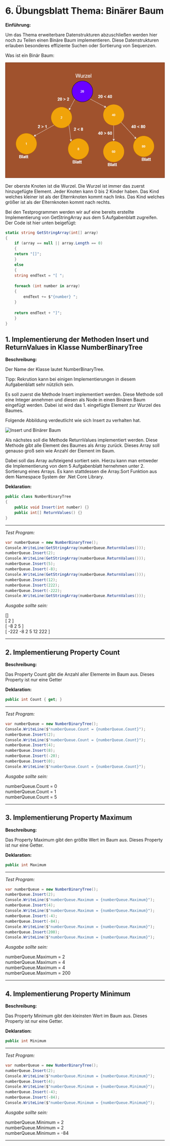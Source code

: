 
# 6. Übungsblatt Thema: Binärer Baum

**Einführung:**

Um das Thema erweiterbare Datenstrukturen abzuschließen werden hier noch zu Teilen einen Binäre Baum implementieren.
Diese Datenstrukturen erlauben besonderes effiziente Suchen oder Sortierung von Sequenzen.

Was ist ein Binär Baum:

![Binär Baum](./png/BinärerBaum.png)

Der oberste Knoten ist die Wurzel. Die Wurzel ist immer das zuerst hinzugefügte Element.
Jeder Knoten kann 0 bis 2 Kinder haben.
Das Kind welches kleiner ist als der Elternknoten kommt nach links.
Das Kind welches größer ist als der Elternknoten kommt nach rechts.

<div class="page-break"></div>

Bei den Testprogrammen werden wir auf eine bereits erstellte Implementierung von GetStringArray aus dem
5\.Aufgabenblatt zugreifen. Der Code ist hier unten beigefügt:

```C#
static string GetStringArray(int[] array)
{
    if (array == null || array.Length == 0)
    {
    return "[]";
    }
    else
    {
    string endText = "[ ";

    foreach (int number in array)
    {
        endText += $"{number} ";
    }

    return endText + "]";
    }
}
```

<div class="page-break"></div>

## 1. Implementierung der Methoden  Insert und ReturnValues in Klasse NumberBinaryTree

**Beschreibung:**

Der Name der Klasse lautet NumberBinaryTree. 

Tipp: Rekrution kann bei einigen Implementierungen in diesem Aufgabenblatt sehr nützlich sein.

Es soll zuerst die Methode Insert implementiert werden. Diese Methode soll eine Integer annehmen und diesen als Node
in einen Binären Baum eingefügt werden. Dabei ist wird das 1. eingefügte Element zur Wurzel des Baumes.

Folgende Abbildung verdeutlicht wie sich Insert zu verhalten hat.

![Insert und Binärer Baum](./png/BinärerBaumInsert.png)

<div class="page-break"></div>

Als nächstes soll die Methode ReturnValues implementiert werden. Diese Methode gibt alle Element des Baumes 
als Array zurück. Dieses Array soll genauso groß sein wie Anzahl der Element im Baum.

Dabei soll das Array aufsteigend sortiert sein. Hierzu kann man entweder die Implementierung von dem 5 Aufgabenblatt hernehmen unter
2\. Sortierung eines Arrays. Es kann stattdessen die Array.Sort Funktion aus dem Namespace System der .Net Core Library.

**Deklaration:**

```C#
public class NumberBinaryTree
{
    public void Insert(int number) {}
    public int[] ReturnValues() {}
}

```

---

*Test Program:*

```C#
var numberQueue = new NumberBinaryTree();
Console.WriteLine(GetStringArray(numberQueue.ReturnValues()));
numberQueue.Insert(2);
Console.WriteLine(GetStringArray(numberQueue.ReturnValues()));
numberQueue.Insert(5);
numberQueue.Insert(-8);
Console.WriteLine(GetStringArray(numberQueue.ReturnValues()));
numberQueue.Insert(12);
numberQueue.Insert(222);
numberQueue.Insert(-222);
Console.WriteLine(GetStringArray(numberQueue.ReturnValues()));
```

*Ausgabe sollte sein:*

[] \
[ 2 ] \
[ -8 2 5 ] \
[ -222 -8 2 5 12 222 ]

---

<div class="page-break"></div>


## 2. Implementierung Property Count

**Beschreibung:**

Das Property Count gibt die Anzahl aller Elemente im Baum aus. Dieses Property ist nur eine Getter

**Deklaration:**

```C#
public int Count { get; }
```

---

*Test Program:*

```C#
var numberQueue = new NumberBinaryTree();
Console.WriteLine($"numberQueue.Count = {numberQueue.Count}");
numberQueue.Insert(2);
Console.WriteLine($"numberQueue.Count = {numberQueue.Count}");
numberQueue.Insert(4);
numberQueue.Insert(8);
numberQueue.Insert(-20);
numberQueue.Insert(0);
Console.WriteLine($"numberQueue.Count = {numberQueue.Count}");
```

*Ausgabe sollte sein:*

numberQueue.Count = 0 \
numberQueue.Count = 1 \
numberQueue.Count = 5

---

<div class="page-break"></div>


## 3. Implementierung Property Maximum

**Beschreibung:**

Das Property Maximum gibt den größte Wert im Baum aus. Dieses Property ist nur eine Getter.

**Deklaration:**

```C#
public int Maximum
```

---

*Test Program:*

```C#
var numberQueue = new NumberBinaryTree();
numberQueue.Insert(2);
Console.WriteLine($"numberQueue.Maximum = {numberQueue.Maximum}");
numberQueue.Insert(4);
Console.WriteLine($"numberQueue.Maximum = {numberQueue.Maximum}");
numberQueue.Insert(-4);
numberQueue.Insert(-84);
Console.WriteLine($"numberQueue.Maximum = {numberQueue.Maximum}");     
numberQueue.Insert(200);
Console.WriteLine($"numberQueue.Maximum = {numberQueue.Maximum}");
```

*Ausgabe sollte sein:*

numberQueue.Maximum = 2 \
numberQueue.Maximum = 4 \
numberQueue.Maximum = 4 \
numberQueue.Maximum = 200

---

<div class="page-break"></div>


## 4. Implementierung Property Minimum

**Beschreibung:**

Das Property Minimum gibt den kleinsten Wert im Baum aus. Dieses Property ist nur eine Getter.

**Deklaration:**

```C#
public int Minimum
```

---

*Test Program:*

```C#
var numberQueue = new NumberBinaryTree();
numberQueue.Insert(2);
Console.WriteLine($"numberQueue.Minimum = {numberQueue.Minimum}");
numberQueue.Insert(4);
Console.WriteLine($"numberQueue.Minimum = {numberQueue.Minimum}");
numberQueue.Insert(-4);
numberQueue.Insert(-84);
Console.WriteLine($"numberQueue.Minimum = {numberQueue.Minimum}");
```

*Ausgabe sollte sein:*

numberQueue.Minimum = 2 \
numberQueue.Minimum = 2 \
numberQueue.Minimum = -84 

---

<div class="page-break"></div>

